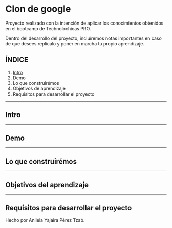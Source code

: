 # Clon de google

Proyecto realizado con la intención de aplicar los conocimientos obtenidos en el bootcamp de Technolochicas PRO. 

Dentro del desarrollo del proyecto, incluíremos notas importantes en caso de que desees replicalo y poner en marcha tu propio aprendizaje.

## ÍNDICE

1. [Intro](url)
2. Demo
3. Lo que construirémos
4. Objetivos de aprendizaje
5. Requisitos para desarrollar el proyecto

**** 

## Intro

**** 
## Demo

****

## Lo que construirémos

**** 
## Objetivos del aprendizaje

**** 

## Requisitos para desarrollar el proyecto

Hecho por Anllela Yajaira Pérez Tzab.